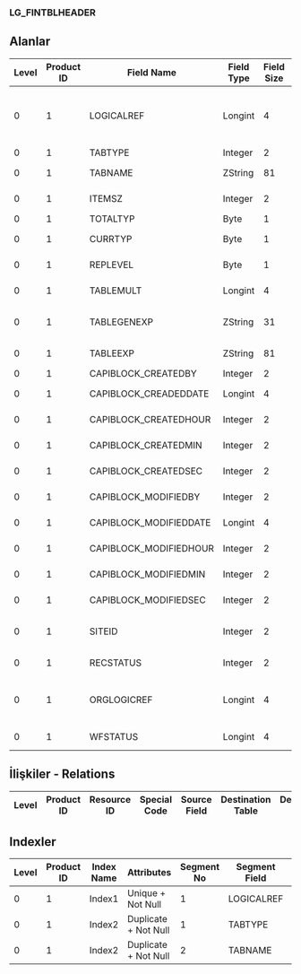 ### LG_FINTBLHEADER

## Alanlar

**Level**|**Product ID**|**Field Name**|**Field Type**|**Field Size**|**Field Offset**|**Türkçe Açıklama**|**Expression**
-----|-----|-----|-----|-----|-----|-----|-----
0|1|LOGICALREF|Longint|4|0|Finans Tablosu Kaydı Log. Ref.|Financial Table Records Logical Reference
0|1|TABTYPE|Integer|2|4|Tablo türü|Table Type
0|1|TABNAME|ZString|81|6|Tablo adı|Table Name
0|1|ITEMSZ|Integer|2|87|Kullanımda Değil|Not In Use
0|1|TOTALTYP|Byte|1|89|Toplam tipi|Total Type
0|1|CURRTYP|Byte|1|90|Döviz Türü|Currency Type
0|1|REPLEVEL|Byte|1|91|Rapor seviyesi|Report Level
0|1|TABLEMULT|Longint|4|92|Tablo katsayısı|Table Factor
0|1|TABLEGENEXP|ZString|31|96|Tablo açıklaması|Table General Description
0|1|TABLEEXP|ZString|81|127|Tablo açıklaması|Table Description
0|1|CAPIBLOCK_CREATEDBY|Integer|2|208|Oluşturan|Created By
0|1|CAPIBLOCK_CREADEDDATE|Longint|4|210|Oluşturulma Tarihi|Created Date
0|1|CAPIBLOCK_CREATEDHOUR|Integer|2|214|Oluşturulma Saati|Created Hour
0|1|CAPIBLOCK_CREATEDMIN|Integer|2|216|Oluşturulma Dakikası|Created Minute
0|1|CAPIBLOCK_CREATEDSEC|Integer|2|218|Oluşturulma Saniyesi|Created Second
0|1|CAPIBLOCK_MODIFIEDBY|Integer|2|220|Değiştiren|Modified By
0|1|CAPIBLOCK_MODIFIEDDATE|Longint|4|222|Değiştirilme Tarihi|Modified Date
0|1|CAPIBLOCK_MODIFIEDHOUR|Integer|2|226|Değiştirilme Saati|Modified Hour
0|1|CAPIBLOCK_MODIFIEDMIN|Integer|2|228|Değiştirilme Dakikası|Modified Minute
0|1|CAPIBLOCK_MODIFIEDSEC|Integer|2|230|Değiştirilme Saniyesi|Modified Second
0|1|SITEID|Integer|2|232|Veri Merkezi|Data Processing Site
0|1|RECSTATUS|Integer|2|234|Kayıt Durumu|Record Status
0|1|ORGLOGICREF|Longint|4|236|Orijinal Kayıt Log. Ref.|Original Record Logical Reference
0|1|WFSTATUS|Longint|4|240|Kullanımda Değil|Not In Use

## İlişkiler - Relations

**Level**|**Product ID**|**Resource ID**|**Special Code**|**Source Field**|**Destination Table**|**Destination Field**|**Relation Type**|**Extra Condition**
-----|-----|-----|-----|-----|-----|-----|-----|-----

## Indexler

**Level**|**Product ID**|**Index Name**|**Attributes**|**Segment No**|**Segment Field**|**Sense**
-----|-----|-----|-----|-----|-----|-----
0|1|Index1|Unique + Not Null|1|LOGICALREF|Ascending
0|1|Index2|Duplicate + Not Null|1|TABTYPE|Ascending
0|1|Index2|Duplicate + Not Null|2|TABNAME|Ascending
